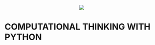 <div align="center">
  <img src="https://github.com/studies2023-FIAP-ES-553521-ano1-01-CTP.png?size=200">
</div>


# COMPUTATIONAL THINKING WITH PYTHON

